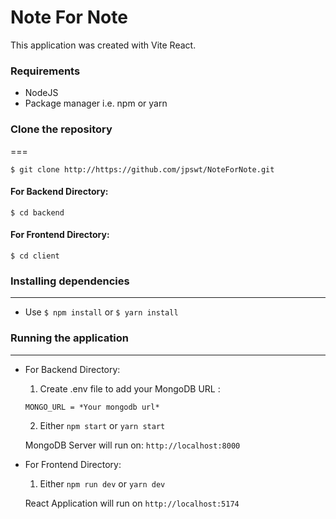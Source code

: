 # Note For Note

This application was created with Vite React.

### Requirements

- NodeJS
- Package manager i.e. npm or yarn

### Clone the repository

===

`$ git clone http://https://github.com/jpswt/NoteForNote.git`

#### For Backend Directory:

`$ cd backend`

#### For Frontend Directory:

`$ cd client`

### Installing dependencies

---

- Use `$ npm install` or `$ yarn install`

### Running the application

---

- For Backend Directory:

  1. Create .env file to add your MongoDB URL :

  `MONGO_URL = *Your mongodb url*`

  2. Either `npm start` or `yarn start`

  MongoDB Server will run on: `http://localhost:8000`

- For Frontend Directory:

  1. Either `npm run dev` or `yarn dev`

  React Application will run on `http://localhost:5174`
